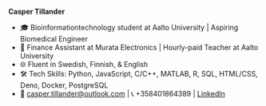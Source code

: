 **Casper Tillander**
- 🎓 Bioinformationtechnology student at Aalto University | Aspiring Biomedical Engineer
- 💼 Finance Assistant at Murata Electronics | Hourly-paid Teacher at Aalto University
- 🌐 Fluent in Swedish, Finnish, & English
- 🛠 Tech Skills: Python, JavaScript, C/C++, MATLAB, R, SQL, HTML/CSS, Deno, Docker, PostgreSQL
- 📧 casper.tillander@outlook.com | 📞 +358401864389 | [LinkedIn](www.linkedin.com/in/caspertillander)

